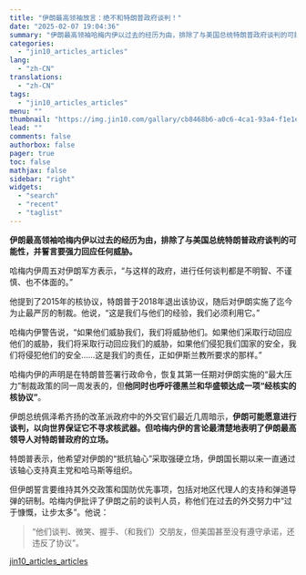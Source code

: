 ```yaml
---
title: "伊朗最高领袖放言：绝不和特朗普政府谈判！"
date: "2025-02-07 19:04:36"
summary: "伊朗最高领袖哈梅内伊以过去的经历为由，排除了与美国总统特朗普政府谈判的可能性，并誓言要强力回应任何威..."
categories:
  - "jin10_articles_articles"
lang:
  - "zh-CN"
translations:
  - "zh-CN"
tags:
  - "jin10_articles_articles"
menu: ""
thumbnail: "https://img.jin10.com/gallary/cb8468b6-a0c6-4ca1-93a4-f1e1e437948d.png/lite"
lead: ""
comments: false
authorbox: false
pager: true
toc: false
mathjax: false
sidebar: "right"
widgets:
  - "search"
  - "recent"
  - "taglist"
---
```


**伊朗最高领袖哈梅内伊以过去的经历为由，排除了与美国总统特朗普政府谈判的可能性，并誓言要强力回应任何威胁。**

哈梅内伊周五对伊朗军方表示，“与这样的政府，进行任何谈判都是不明智、不谨慎、也不体面的。”

他提到了2015年的核协议，特朗普于2018年退出该协议，随后对伊朗实施了迄今为止最严厉的制裁。他说，“这是我们与他们的经验，我们必须利用它。”

哈梅内伊警告说，“如果他们威胁我们，我们将威胁他们。如果他们采取行动回应他们的威胁，我们将采取行动回应我们的威胁，如果他们侵犯我们国家的安全，我们将侵犯他们的安全……这是我们的责任，正如伊斯兰教所要求的那样。”

哈梅内伊的声明是在特朗普签署行政命令，恢复其第一任期对伊朗实施的“最大压力”制裁政策的同一周发表的，但**他同时也呼吁德黑兰和华盛顿达成一项“经核实的核协议”**。

伊朗总统佩泽希齐扬的改革派政府中的外交官们最近几周暗示，**伊朗可能愿意进行谈判，以向世界保证它不寻求核武器。但哈梅内伊的言论最清楚地表明了伊朗最高领导人对特朗普政府的立场。**

特朗普表示，他希望对伊朗的“抵抗轴心”采取强硬立场，伊朗国长期以来一直通过该轴心支持真主党和哈马斯等组织。

但伊朗誓言要维持其外交政策和国防优先事项，包括对地区代理人的支持和弹道导弹的研制。哈梅内伊批评了伊朗之前的谈判人员，称他们在过去的外交努力中“过于慷慨，让步太多”。他说：

> “他们谈判、微笑、握手、（和我们）交朋友，但美国甚至没有遵守承诺，还违反了协议”。

[jin10_articles_articles](https://xnews.jin10.com/details/162206)

